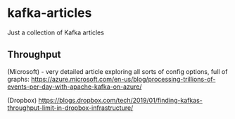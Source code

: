 # kafka-articles
Just a collection of Kafka articles


## Throughput

(Microsoft) - very detailed article exploring all sorts of config options, full of graphs:
https://azure.microsoft.com/en-us/blog/processing-trillions-of-events-per-day-with-apache-kafka-on-azure/

(Dropbox) https://blogs.dropbox.com/tech/2019/01/finding-kafkas-throughput-limit-in-dropbox-infrastructure/
